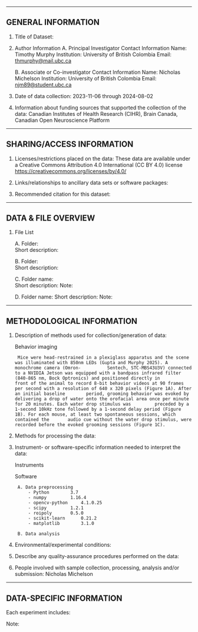 --------------------
GENERAL INFORMATION
--------------------

1. Title of Dataset:  

2. Author Information
	A. Principal Investigator Contact Information
		Name: Timothy Murphy
		Institution: University of British Colombia
		Email: thmurphy@mail.ubc.ca

	B. Associate or Co-investigator Contact Information
		Name: Nicholas Michelson
		Institution: University of British Colombia
                Email: njm89@student.ubc.ca


3. Date of data collection: 2023-11-06 through 2024-08-02

4. Information about funding sources that supported the collection of the data: Canadian Institutes of Health Research (CIHR), Brain Canada, Canadian Open Neuroscience Platform 


---------------------------
SHARING/ACCESS INFORMATION
---------------------------

1. Licenses/restrictions placed on the data: 
These data are available under a Creative Commons Attribution 4.0 International (CC BY 4.0) license <https://creativecommons.org/licenses/by/4.0/> 

2. Links/relationships to ancillary data sets or software packages: 



3. Recommended citation for this dataset: 



---------------------
DATA & FILE OVERVIEW
---------------------

1. File List

   A. Folder:     
      Short description:       

   B. Folder:     
      Short description: 

   C. Folder name:      
      Short description: 
	Note: 

   D. Folder name: 
      Short description: 
	Note: 


---------------------------
METHODOLOGICAL INFORMATION
---------------------------

1. Description of methods used for collection/generation of data: 

	Behavior imaging

		Mice were head-restrained in a plexiglass apparatus and the scene was illuminated with 850nm LEDs (Gupta and Murphy 2025). A monochrome camera (Omron-			Sentech, STC-MBS43U3V) connected to a NVIDIA Jetson was equipped with a bandpass infrared filter (840-865 nm, Bock Optronics) and positioned directly in 		front of the animal to record 8-bit behavior videos at 90 frames per second with a resolution of 640 x 320 pixels (Figure 1A). After an initial baseline 		period, grooming behavior was evoked by delivering a drop of water onto the orofacial area once per minute for 20 minutes. Each water drop stimulus was 		preceded by a 1-second 10kHz tone followed by a 1-second delay period (Figure 1B). For each mouse, at least two spontaneous sessions, which contained the 		audio cue without the water drop stimulus, were recorded before the evoked grooming sessions (Figure 1C). 

2. Methods for processing the data: 


3. Instrument- or software-specific information needed to interpret the data: 

	Instruments

	Software

		A. Data preprocessing
			- Python		3.7 
			- numpy 		1.16.4
			- opencv-python		4.1.0.25
			- scipy 		1.2.1
			- roipoly 		0.5.0
			- scikit-learn 		0.21.2
			- matplotlib 		3.1.0

		B. Data analysis


5. Environmental/experimental conditions: 


6. Describe any quality-assurance procedures performed on the data: 


7. People involved with sample collection, processing, analysis and/or submission: 
Nicholas Michelson

--------------------------
DATA-SPECIFIC INFORMATION 
--------------------------

Each experiment includes:


Note: 

